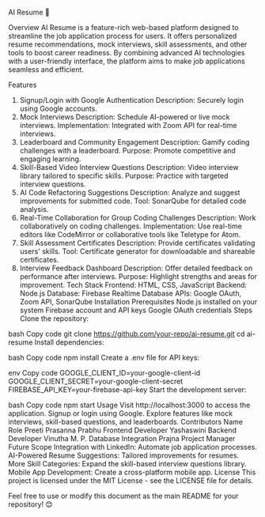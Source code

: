 AI Resume 🚀




Overview
AI Resume is a feature-rich web-based platform designed to streamline the job application process for users. It offers personalized resume recommendations, mock interviews, skill assessments, and other tools to boost career readiness. By combining advanced AI technologies with a user-friendly interface, the platform aims to make job applications seamless and efficient.

Features
1. Signup/Login with Google Authentication
Description: Securely login using Google accounts.
2. Mock Interviews
Description: Schedule AI-powered or live mock interviews.
Implementation: Integrated with Zoom API for real-time interviews.
3. Leaderboard and Community Engagement
Description: Gamify coding challenges with a leaderboard.
Purpose: Promote competitive and engaging learning.
4. Skill-Based Video Interview Questions
Description: Video interview library tailored to specific skills.
Purpose: Practice with targeted interview questions.
5. AI Code Refactoring Suggestions
Description: Analyze and suggest improvements for submitted code.
Tool: SonarQube for detailed code analysis.
6. Real-Time Collaboration for Group Coding Challenges
Description: Work collaboratively on coding challenges.
Implementation: Use real-time editors like CodeMirror or collaborative tools like Teletype for Atom.
7. Skill Assessment Certificates
Description: Provide certificates validating users' skills.
Tool: Certificate generator for downloadable and shareable certificates.
8. Interview Feedback Dashboard
Description: Offer detailed feedback on performance after interviews.
Purpose: Highlight strengths and areas for improvement.
Tech Stack
Frontend: HTML, CSS, JavaScript
Backend: Node.js
Database: Firebase Realtime Database
APIs: Google OAuth, Zoom API, SonarQube
Installation
Prerequisites
Node.js installed on your system
Firebase account and API keys
Google OAuth credentials
Steps
Clone the repository:

bash
Copy code
git clone https://github.com/your-repo/ai-resume.git
cd ai-resume
Install dependencies:

bash
Copy code
npm install
Create a .env file for API keys:

env
Copy code
GOOGLE_CLIENT_ID=your-google-client-id
GOOGLE_CLIENT_SECRET=your-google-client-secret
FIREBASE_API_KEY=your-firebase-api-key
Start the development server:

bash
Copy code
npm start
Usage
Visit http://localhost:3000 to access the application.
Signup or login using Google.
Explore features like mock interviews, skill-based questions, and leaderboards.
Contributors
Name	Role
Preeti Prasanna Prabhu	Frontend Developer
Yashaswini	Backend Developer
Vinutha M. P.	Database Integration
Prajna	Project Manager
Future Scope
Integration with LinkedIn: Automate job application processes.
AI-Powered Resume Suggestions: Tailored improvements for resumes.
More Skill Categories: Expand the skill-based interview questions library.
Mobile App Development: Create a cross-platform mobile app.
License
This project is licensed under the MIT License - see the LICENSE file for details.

Feel free to use or modify this document as the main README for your repository! 😊
